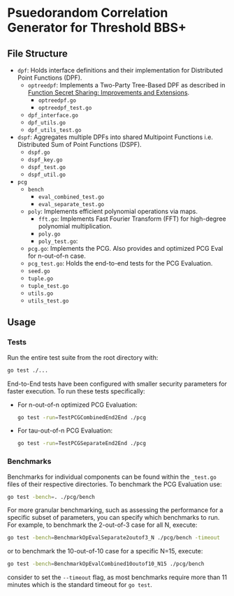 # Psuedorandom Correlation Generator for Threshold BBS+

## File Structure
- `dpf`: Holds interface definitions and their implementation for Distributed Point Functions (DPF).
    - `optreedpf`: Implements a Two-Party Tree-Based DPF as described in [Function Secret Sharing: Improvements and Extensions](https://eprint.iacr.org/2018/707.pdf).
        - `optreedpf.go`
        - `optreedpf_test.go`
    - `dpf_interface.go`
    - `dpf_utils.go`
    - `dpf_utils_test.go`
- `dspf`: Aggregates multiple DPFs into shared Multipoint Functions i.e. Distributed Sum of Point Functions (DSPF).
    - `dspf.go`
    - `dspf_key.go`
    - `dspf_test.go`
    - `dspf_util.go`
- `pcg`
    - `bench`
        - `eval_combined_test.go`
        - `eval_separate_test.go`
    - `poly`: Implements efficient polynomial operations via maps.
        - `fft.go`: Implements Fast Fourier Transform (FFT) for high-degree polynomial multiplication.
        - `poly.go`
        - `poly_test.go`:
    - `pcg.go`: Implements the PCG. Also provides and optimized PCG Eval for n-out-of-n case.
    - `pcg_test.go`: Holds the end-to-end tests for the PCG Evaluation.
    - `seed.go`
    - `tuple.go`
    - `tuple_test.go`
    - `utils.go`
    - `utils_test.go`
## Usage
### Tests

Run the entire test suite from the root directory with:
```bash
go test ./...
```
End-to-End tests have been configured with smaller security parameters for faster execution. To run these tests specifically:

- For n-out-of-n optimized PCG Evaluation:
    ```bash
    go test -run=TestPCGCombinedEnd2End ./pcg
    ```
- For tau-out-of-n PCG Evaluation:
    ```bash
    go test -run=TestPCGSeparateEnd2End ./pcg
    ```
### Benchmarks

Benchmarks for individual components can be found within the `_test.go` files of their respective directories. To benchmark the PCG Evaluation use:

```bash
go test -bench=. ./pcg/bench
```
For more granular benchmarking, such as assessing the performance for a specific subset of parameters, you can specify which benchmarks to run. For example, to benchmark the 2-out-of-3 case for all N, execute:
```bash
go test -bench=BenchmarkOpEvalSeparate2outof3_N ./pcg/bench -timeout
```
or to benchmark the 10-out-of-10 case for a specific N=15, execute:
```bash
go test -bench=BenchmarkOpEvalCombined10outof10_N15 ./pcg/bench
```
consider to set the `--timeout` flag, as most benchmarks require more than 11 minutes which is the standard timeout for `go test`.